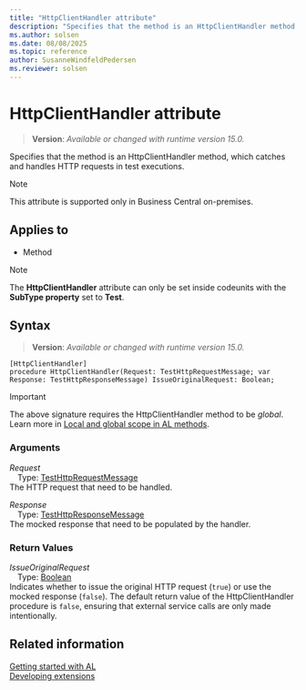 ```yaml
---
title: "HttpClientHandler attribute"
description: "Specifies that the method is an HttpClientHandler method, which catches and handles HTTP requests in test executions."
ms.author: solsen
ms.date: 08/08/2025
ms.topic: reference
author: SusanneWindfeldPedersen
ms.reviewer: solsen
---
```

[//]: # (START>DO_NOT_EDIT)
[//]: # (IMPORTANT:Do not edit any of the content between here and the END>DO_NOT_EDIT.)
[//]: # (Any modifications should be made in the .xml files in the ModernDev repo.)

# HttpClientHandler attribute
> **Version**: _Available or changed with runtime version 15.0._

Specifies that the method is an HttpClientHandler method, which catches and handles HTTP requests in test executions.

> [!NOTE]
> This attribute is supported only in Business Central on-premises.

## Applies to

- Method

> [!NOTE]
> The **HttpClientHandler** attribute can only be set inside codeunits with the **SubType property** set to **Test**.

## Syntax


> **Version**: _Available or changed with runtime version 15.0._
```AL
[HttpClientHandler]
procedure HttpClientHandler(Request: TestHttpRequestMessage; var Response: TestHttpResponseMessage) IssueOriginalRequest: Boolean;
```
> [!IMPORTANT]
> The above signature requires the HttpClientHandler method to be *global*. Learn more in [Local and global scope in AL methods](../devenv-al-methods.md%23local-and-global-scope).

### Arguments
*Request*  
&emsp;Type: [TestHttpRequestMessage](../methods-auto/testhttprequestmessage/testhttprequestmessage-data-type.md)  
The HTTP request that need to be handled.  

*Response*  
&emsp;Type: [TestHttpResponseMessage](../methods-auto/testhttpresponsemessage/testhttpresponsemessage-data-type.md)  
The mocked response that need to be populated by the handler.  

### Return Values
*IssueOriginalRequest*  
&emsp;Type: [Boolean](../methods-auto/boolean/boolean-data-type.md)  
Indicates whether to issue the original HTTP request (`true`) or use the mocked response (`false`). The default return value of the HttpClientHandler procedure is `false`, ensuring that external service calls are only made intentionally.  

[//]: # (IMPORTANT: END>DO_NOT_EDIT)
## Related information  
[Getting started with AL](../devenv-get-started.md)  
[Developing extensions](../devenv-dev-overview.md)  